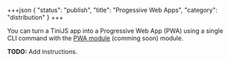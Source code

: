 +++json
{
  "status": "publish",
  "title": "Progessive Web Apps",
  "category": "distribution"
}
+++

You can turn a TiniJS app into a Progressive Web App (PWA) using a single CLI command with the [PWA module](/module/pwa) (comming soon) module.

**TODO:** Add instructions.
